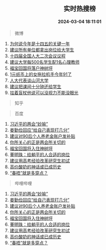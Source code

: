 <div align="center"><h2>实时热搜榜</h2><h4>2024-03-04 18:11:01</h4></div>

> 微博  

1. [为何说今年是十四五的关键一年](https://s.weibo.com/weibo?q=%23%E4%B8%BA%E4%BD%95%E8%AF%B4%E4%BB%8A%E5%B9%B4%E6%98%AF%E5%8D%81%E5%9B%9B%E4%BA%94%E7%9A%84%E5%85%B3%E9%94%AE%E4%B8%80%E5%B9%B4%23&t=31&band_rank=1&Refer=top)<br />
2. [建议所有单位都拿出岗位给大学生](https://s.weibo.com/weibo?q=%23%E5%BB%BA%E8%AE%AE%E6%89%80%E6%9C%89%E5%8D%95%E4%BD%8D%E9%83%BD%E6%8B%BF%E5%87%BA%E5%B2%97%E4%BD%8D%E7%BB%99%E5%A4%A7%E5%AD%A6%E7%94%9F%23&t=31&band_rank=2&Refer=top)<br />
3. [十四届全国人大二次会议议程](https://s.weibo.com/weibo?q=%23%E5%8D%81%E5%9B%9B%E5%B1%8A%E5%85%A8%E5%9B%BD%E4%BA%BA%E5%A4%A7%E4%BA%8C%E6%AC%A1%E4%BC%9A%E8%AE%AE%E8%AE%AE%E7%A8%8B%23&t=31&band_rank=3&Refer=top)<br />
4. [建议大学每500名学生配1名心理教师](https://s.weibo.com/weibo?q=%23%E5%BB%BA%E8%AE%AE%E5%A4%A7%E5%AD%A6%E6%AF%8F500%E5%90%8D%E5%AD%A6%E7%94%9F%E9%85%8D1%E5%90%8D%E5%BF%83%E7%90%86%E6%95%99%E5%B8%88%23&t=31&band_rank=4&Refer=top)<br />
5. [福宝回国将落户神树坪](https://s.weibo.com/weibo?q=%23%E7%A6%8F%E5%AE%9D%E5%9B%9E%E5%9B%BD%E5%B0%86%E8%90%BD%E6%88%B7%E7%A5%9E%E6%A0%91%E5%9D%AA%23&t=31&band_rank=5&Refer=top)<br />
6. [1元纸币上的女拖拉机手今年91了](https://s.weibo.com/weibo?q=%231%E5%85%83%E7%BA%B8%E5%B8%81%E4%B8%8A%E7%9A%84%E5%A5%B3%E6%8B%96%E6%8B%89%E6%9C%BA%E6%89%8B%E4%BB%8A%E5%B9%B491%E4%BA%86%23&t=31&band_rank=6&Refer=top)<br />
7. [人大代表谈山河大学](https://s.weibo.com/weibo?q=%23%E4%BA%BA%E5%A4%A7%E4%BB%A3%E8%A1%A8%E8%B0%88%E5%B1%B1%E6%B2%B3%E5%A4%A7%E5%AD%A6%23&t=31&band_rank=7&Refer=top)<br />
8. [建议把课间十分钟还给学生](https://s.weibo.com/weibo?q=%23%E5%BB%BA%E8%AE%AE%E6%8A%8A%E8%AF%BE%E9%97%B4%E5%8D%81%E5%88%86%E9%92%9F%E8%BF%98%E7%BB%99%E5%AD%A6%E7%94%9F%23&t=31&band_rank=8&Refer=top)<br />
9. [拄着盲杖他说可以没视力不能没眼光](https://s.weibo.com/weibo?q=%23%E6%8B%84%E7%9D%80%E7%9B%B2%E6%9D%96%E4%BB%96%E8%AF%B4%E5%8F%AF%E4%BB%A5%E6%B2%A1%E8%A7%86%E5%8A%9B%E4%B8%8D%E8%83%BD%E6%B2%A1%E7%9C%BC%E5%85%89%23&t=31&band_rank=9&Refer=top)<br />

> 知乎  


> 百度  

1. [习近平的两会“妙喻”](https://www.baidu.com/s?wd=%E4%B9%A0%E8%BF%91%E5%B9%B3%E7%9A%84%E4%B8%A4%E4%BC%9A%E2%80%9C%E5%A6%99%E5%96%BB%E2%80%9D&sa=fyb_news&rsv_dl=fyb_news)<br />
2. [娄勤俭回应“给自己表现打几分”](https://www.baidu.com/s?wd=%E5%A8%84%E5%8B%A4%E4%BF%AD%E5%9B%9E%E5%BA%94%E2%80%9C%E7%BB%99%E8%87%AA%E5%B7%B1%E8%A1%A8%E7%8E%B0%E6%89%93%E5%87%A0%E5%88%86%E2%80%9D&sa=fyb_news&rsv_dl=fyb_news)<br />
3. [建议对90后个人养老金账户发补贴](https://www.baidu.com/s?wd=%E5%BB%BA%E8%AE%AE%E5%AF%B990%E5%90%8E%E4%B8%AA%E4%BA%BA%E5%85%BB%E8%80%81%E9%87%91%E8%B4%A6%E6%88%B7%E5%8F%91%E8%A1%A5%E8%B4%B4&sa=fyb_news&rsv_dl=fyb_news)<br />
4. [你所关心的正是两会所关切的](https://www.baidu.com/s?wd=%E4%BD%A0%E6%89%80%E5%85%B3%E5%BF%83%E7%9A%84%E6%AD%A3%E6%98%AF%E4%B8%A4%E4%BC%9A%E6%89%80%E5%85%B3%E5%88%87%E7%9A%84&sa=fyb_news&rsv_dl=fyb_news)<br />
5. [福宝回国将入住神树坪](https://www.baidu.com/s?wd=%E7%A6%8F%E5%AE%9D%E5%9B%9E%E5%9B%BD%E5%B0%86%E5%85%A5%E4%BD%8F%E7%A5%9E%E6%A0%91%E5%9D%AA&sa=fyb_news&rsv_dl=fyb_news)<br />
6. [董明珠：给躺平的人合适的岗位](https://www.baidu.com/s?wd=%E8%91%A3%E6%98%8E%E7%8F%A0%EF%BC%9A%E7%BB%99%E8%BA%BA%E5%B9%B3%E7%9A%84%E4%BA%BA%E5%90%88%E9%80%82%E7%9A%84%E5%B2%97%E4%BD%8D&sa=fyb_news&rsv_dl=fyb_news)<br />
7. [建议用高考经验改革研究生初试](https://www.baidu.com/s?wd=%E5%BB%BA%E8%AE%AE%E7%94%A8%E9%AB%98%E8%80%83%E7%BB%8F%E9%AA%8C%E6%94%B9%E9%9D%A9%E7%A0%94%E7%A9%B6%E7%94%9F%E5%88%9D%E8%AF%95&sa=fyb_news&rsv_dl=fyb_news)<br />
8. [高价酸奶的神话或已成历史](https://www.baidu.com/s?wd=%E9%AB%98%E4%BB%B7%E9%85%B8%E5%A5%B6%E7%9A%84%E7%A5%9E%E8%AF%9D%E6%88%96%E5%B7%B2%E6%88%90%E5%8E%86%E5%8F%B2&sa=fyb_news&rsv_dl=fyb_news)<br />
9. [“春捂”就是多穿点？](https://www.baidu.com/s?wd=%E2%80%9C%E6%98%A5%E6%8D%82%E2%80%9D%E5%B0%B1%E6%98%AF%E5%A4%9A%E7%A9%BF%E7%82%B9%EF%BC%9F&sa=fyb_news&rsv_dl=fyb_news)<br />

> 哔哩哔哩  

1. [习近平的两会“妙喻”](https://www.baidu.com/s?wd=%E4%B9%A0%E8%BF%91%E5%B9%B3%E7%9A%84%E4%B8%A4%E4%BC%9A%E2%80%9C%E5%A6%99%E5%96%BB%E2%80%9D&sa=fyb_news&rsv_dl=fyb_news)<br />
2. [娄勤俭回应“给自己表现打几分”](https://www.baidu.com/s?wd=%E5%A8%84%E5%8B%A4%E4%BF%AD%E5%9B%9E%E5%BA%94%E2%80%9C%E7%BB%99%E8%87%AA%E5%B7%B1%E8%A1%A8%E7%8E%B0%E6%89%93%E5%87%A0%E5%88%86%E2%80%9D&sa=fyb_news&rsv_dl=fyb_news)<br />
3. [建议对90后个人养老金账户发补贴](https://www.baidu.com/s?wd=%E5%BB%BA%E8%AE%AE%E5%AF%B990%E5%90%8E%E4%B8%AA%E4%BA%BA%E5%85%BB%E8%80%81%E9%87%91%E8%B4%A6%E6%88%B7%E5%8F%91%E8%A1%A5%E8%B4%B4&sa=fyb_news&rsv_dl=fyb_news)<br />
4. [你所关心的正是两会所关切的](https://www.baidu.com/s?wd=%E4%BD%A0%E6%89%80%E5%85%B3%E5%BF%83%E7%9A%84%E6%AD%A3%E6%98%AF%E4%B8%A4%E4%BC%9A%E6%89%80%E5%85%B3%E5%88%87%E7%9A%84&sa=fyb_news&rsv_dl=fyb_news)<br />
5. [福宝回国将入住神树坪](https://www.baidu.com/s?wd=%E7%A6%8F%E5%AE%9D%E5%9B%9E%E5%9B%BD%E5%B0%86%E5%85%A5%E4%BD%8F%E7%A5%9E%E6%A0%91%E5%9D%AA&sa=fyb_news&rsv_dl=fyb_news)<br />
6. [董明珠：给躺平的人合适的岗位](https://www.baidu.com/s?wd=%E8%91%A3%E6%98%8E%E7%8F%A0%EF%BC%9A%E7%BB%99%E8%BA%BA%E5%B9%B3%E7%9A%84%E4%BA%BA%E5%90%88%E9%80%82%E7%9A%84%E5%B2%97%E4%BD%8D&sa=fyb_news&rsv_dl=fyb_news)<br />
7. [建议用高考经验改革研究生初试](https://www.baidu.com/s?wd=%E5%BB%BA%E8%AE%AE%E7%94%A8%E9%AB%98%E8%80%83%E7%BB%8F%E9%AA%8C%E6%94%B9%E9%9D%A9%E7%A0%94%E7%A9%B6%E7%94%9F%E5%88%9D%E8%AF%95&sa=fyb_news&rsv_dl=fyb_news)<br />
8. [高价酸奶的神话或已成历史](https://www.baidu.com/s?wd=%E9%AB%98%E4%BB%B7%E9%85%B8%E5%A5%B6%E7%9A%84%E7%A5%9E%E8%AF%9D%E6%88%96%E5%B7%B2%E6%88%90%E5%8E%86%E5%8F%B2&sa=fyb_news&rsv_dl=fyb_news)<br />
9. [“春捂”就是多穿点？](https://www.baidu.com/s?wd=%E2%80%9C%E6%98%A5%E6%8D%82%E2%80%9D%E5%B0%B1%E6%98%AF%E5%A4%9A%E7%A9%BF%E7%82%B9%EF%BC%9F&sa=fyb_news&rsv_dl=fyb_news)<br />
